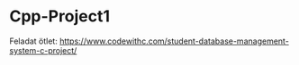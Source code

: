 # Cpp-Project1

Feladat ötlet:
https://www.codewithc.com/student-database-management-system-c-project/
